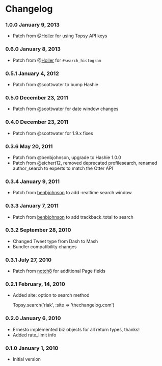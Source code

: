 # Changelog
### 1.0.0 January 9, 2013
* Patch from @[Holler][] for using Topsy API keys
### 0.6.0 January 8, 2013
* Patch from @[Holler][] for `#search_histogram`
### 0.5.1 January 4, 2012
* Patch from @scottwater to bump Hashie
### 0.5.0 December 23, 2011
* Patch from @scottwater for date window changes
### 0.4.0 December 23, 2011
* Patch from @scottwater for 1.9.x fixes
### 0.3.6 May 20, 2011
* Patch from @benbjohnson, upgrade to Hashie 1.0.0
* Patch from @eichert12, removed deprecated profilesearch, renamed author_search to experts to match the Otter API
### 0.3.4 January 9, 2011
* Patch from [benbjohnson](http://github.com/benbjohnson) to add :realtime search window
### 0.3.3 January 7, 2011
* Patch from [benbjohnson](http://github.com/benbjohnson) to add trackback_total to search
### 0.3.2 September 28, 2010
* Changed Tweet type from Dash to Mash
* Bundler compatibility changes

### 0.3.1 July 27, 2010
* Patch from [notch8](http://github.com/notch8) for additional Page fields

### 0.2.1 February, 14, 2010

* Added site: option to search method

    Topsy.search('riak', :site => 'thechangelog.com')

### 0.2.0 January 6, 2010

* Ernesto implemented biz objects for all return types, thanks!
* Added rate_limit info

### 0.1.0 January 1, 2010

* Initial version

[Holler]: https://github.com/Holler
